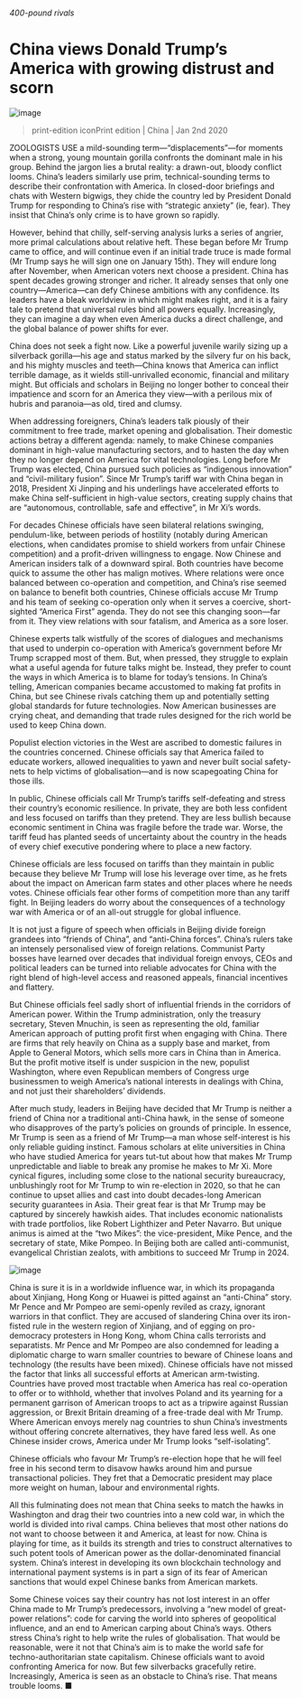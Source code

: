 ###### 400-pound rivals
# China views Donald Trump’s America with growing distrust and scorn 
![image](images/20200104_CND001_0.jpg) 
> print-edition iconPrint edition | China | Jan 2nd 2020 
ZOOLOGISTS USE a mild-sounding term—“displacements”—for moments when a strong, young mountain gorilla confronts the dominant male in his group. Behind the jargon lies a brutal reality: a drawn-out, bloody conflict looms. China’s leaders similarly use prim, technical-sounding terms to describe their confrontation with America. In closed-door briefings and chats with Western bigwigs, they chide the country led by President Donald Trump for responding to China’s rise with “strategic anxiety” (ie, fear). They insist that China’s only crime is to have grown so rapidly. 
However, behind that chilly, self-serving analysis lurks a series of angrier, more primal calculations about relative heft. These began before Mr Trump came to office, and will continue even if an initial trade truce is made formal (Mr Trump says he will sign one on January 15th). They will endure long after November, when American voters next choose a president. China has spent decades growing stronger and richer. It already senses that only one country—America—can defy Chinese ambitions with any confidence. Its leaders have a bleak worldview in which might makes right, and it is a fairy tale to pretend that universal rules bind all powers equally. Increasingly, they can imagine a day when even America ducks a direct challenge, and the global balance of power shifts for ever. 
China does not seek a fight now. Like a powerful juvenile warily sizing up a silverback gorilla—his age and status marked by the silvery fur on his back, and his mighty muscles and teeth—China knows that America can inflict terrible damage, as it wields still-unrivalled economic, financial and military might. But officials and scholars in Beijing no longer bother to conceal their impatience and scorn for an America they view—with a perilous mix of hubris and paranoia—as old, tired and clumsy. 
When addressing foreigners, China’s leaders talk piously of their commitment to free trade, market opening and globalisation. Their domestic actions betray a different agenda: namely, to make Chinese companies dominant in high-value manufacturing sectors, and to hasten the day when they no longer depend on America for vital technologies. Long before Mr Trump was elected, China pursued such policies as “indigenous innovation” and “civil-military fusion”. Since Mr Trump’s tariff war with China began in 2018, President Xi Jinping and his underlings have accelerated efforts to make China self-sufficient in high-value sectors, creating supply chains that are “autonomous, controllable, safe and effective”, in Mr Xi’s words. 
For decades Chinese officials have seen bilateral relations swinging, pendulum-like, between periods of hostility (notably during American elections, when candidates promise to shield workers from unfair Chinese competition) and a profit-driven willingness to engage. Now Chinese and American insiders talk of a downward spiral. Both countries have become quick to assume the other has malign motives. Where relations were once balanced between co-operation and competition, and China’s rise seemed on balance to benefit both countries, Chinese officials accuse Mr Trump and his team of seeking co-operation only when it serves a coercive, short-sighted “America First” agenda. They do not see this changing soon—far from it. They view relations with sour fatalism, and America as a sore loser. 
Chinese experts talk wistfully of the scores of dialogues and mechanisms that used to underpin co-operation with America’s government before Mr Trump scrapped most of them. But, when pressed, they struggle to explain what a useful agenda for future talks might be. Instead, they prefer to count the ways in which America is to blame for today’s tensions. In China’s telling, American companies became accustomed to making fat profits in China, but see Chinese rivals catching them up and potentially setting global standards for future technologies. Now American businesses are crying cheat, and demanding that trade rules designed for the rich world be used to keep China down. 
Populist election victories in the West are ascribed to domestic failures in the countries concerned. Chinese officials say that America failed to educate workers, allowed inequalities to yawn and never built social safety-nets to help victims of globalisation—and is now scapegoating China for those ills. 
In public, Chinese officials call Mr Trump’s tariffs self-defeating and stress their country’s economic resilience. In private, they are both less confident and less focused on tariffs than they pretend. They are less bullish because economic sentiment in China was fragile before the trade war. Worse, the tariff feud has planted seeds of uncertainty about the country in the heads of every chief executive pondering where to place a new factory. 
Chinese officials are less focused on tariffs than they maintain in public because they believe Mr Trump will lose his leverage over time, as he frets about the impact on American farm states and other places where he needs votes. Chinese officials fear other forms of competition more than any tariff fight. In Beijing leaders do worry about the consequences of a technology war with America or of an all-out struggle for global influence. 
It is not just a figure of speech when officials in Beijing divide foreign grandees into “friends of China”, and “anti-China forces”. China’s rulers take an intensely personalised view of foreign relations. Communist Party bosses have learned over decades that individual foreign envoys, CEOs and political leaders can be turned into reliable advocates for China with the right blend of high-level access and reasoned appeals, financial incentives and flattery. 
But Chinese officials feel sadly short of influential friends in the corridors of American power. Within the Trump administration, only the treasury secretary, Steven Mnuchin, is seen as representing the old, familiar American approach of putting profit first when engaging with China. There are firms that rely heavily on China as a supply base and market, from Apple to General Motors, which sells more cars in China than in America. But the profit motive itself is under suspicion in the new, populist Washington, where even Republican members of Congress urge businessmen to weigh America’s national interests in dealings with China, and not just their shareholders’ dividends. 
After much study, leaders in Beijing have decided that Mr Trump is neither a friend of China nor a traditional anti-China hawk, in the sense of someone who disapproves of the party’s policies on grounds of principle. In essence, Mr Trump is seen as a friend of Mr Trump—a man whose self-interest is his only reliable guiding instinct. Famous scholars at elite universities in China who have studied America for years tut-tut about how that makes Mr Trump unpredictable and liable to break any promise he makes to Mr Xi. More cynical figures, including some close to the national security bureaucracy, unblushingly root for Mr Trump to win re-election in 2020, so that he can continue to upset allies and cast into doubt decades-long American security guarantees in Asia. Their great fear is that Mr Trump may be captured by sincerely hawkish aides. That includes economic nationalists with trade portfolios, like Robert Lighthizer and Peter Navarro. But unique animus is aimed at the “two Mikes”: the vice-president, Mike Pence, and the secretary of state, Mike Pompeo. In Beijing both are called anti-communist, evangelical Christian zealots, with ambitions to succeed Mr Trump in 2024. 
![image](images/20200104_CND002_0.jpg) 
China is sure it is in a worldwide influence war, in which its propaganda about Xinjiang, Hong Kong or Huawei is pitted against an “anti-China” story. Mr Pence and Mr Pompeo are semi-openly reviled as crazy, ignorant warriors in that conflict. They are accused of slandering China over its iron-fisted rule in the western region of Xinjiang, and of egging on pro-democracy protesters in Hong Kong, whom China calls terrorists and separatists. Mr Pence and Mr Pompeo are also condemned for leading a diplomatic charge to warn smaller countries to beware of Chinese loans and technology (the results have been mixed). Chinese officials have not missed the factor that links all successful efforts at American arm-twisting. Countries have proved most tractable when America has real co-operation to offer or to withhold, whether that involves Poland and its yearning for a permanent garrison of American troops to act as a tripwire against Russian aggression, or Brexit Britain dreaming of a free-trade deal with Mr Trump. Where American envoys merely nag countries to shun China’s investments without offering concrete alternatives, they have fared less well. As one Chinese insider crows, America under Mr Trump looks “self-isolating”. 
Chinese officials who favour Mr Trump’s re-election hope that he will feel free in his second term to disavow hawks around him and pursue transactional policies. They fret that a Democratic president may place more weight on human, labour and environmental rights. 
All this fulminating does not mean that China seeks to match the hawks in Washington and drag their two countries into a new cold war, in which the world is divided into rival camps. China believes that most other nations do not want to choose between it and America, at least for now. China is playing for time, as it builds its strength and tries to construct alternatives to such potent tools of American power as the dollar-denominated financial system. China’s interest in developing its own blockchain technology and international payment systems is in part a sign of its fear of American sanctions that would expel Chinese banks from American markets. 
Some Chinese voices say their country has not lost interest in an offer China made to Mr Trump’s predecessors, involving a “new model of great-power relations”: code for carving the world into spheres of geopolitical influence, and an end to American carping about China’s ways. Others stress China’s right to help write the rules of globalisation. That would be reasonable, were it not that China’s aim is to make the world safe for techno-authoritarian state capitalism. Chinese officials want to avoid confronting America for now. But few silverbacks gracefully retire. Increasingly, America is seen as an obstacle to China’s rise. That means trouble looms. ■ 
